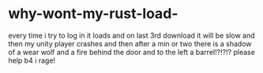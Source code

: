 why-wont-my-rust-load-
======================

every  time i try to log in it loads and on last 3rd download it will be slow and then my unity player crashes and then after a min or two there is a shadow of a wear wolf and a fire behind the door and to the left a barrel!?!?!? please help b4 i rage!
